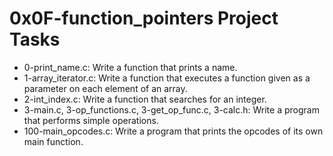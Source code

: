 # 0x0F-function_pointers Project Tasks
* 0-print_name.c: Write a function that prints a name.
* 1-array_iterator.c: Write a function that executes a function given as a parameter on each element of an array.
* 2-int_index.c: Write a function that searches for an integer.
* 3-main.c, 3-op_functions.c, 3-get_op_func.c, 3-calc.h: Write a program that performs simple operations.
* 100-main_opcodes.c: Write a program that prints the opcodes of its own main function.
